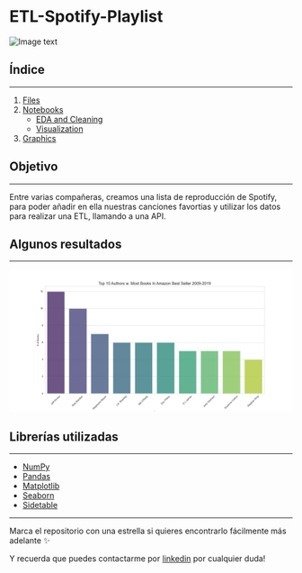 # ETL-Spotify-Playlist

![Image text](https://github.com/lau-ont/EDA-Spotify-Playlist/blob/main/files/lou-reed-animal.png)
 
## Índice
***

1. [Files](https://github.com/lau-ont/EDA-Amazon-Bestseller-Books/tree/main/files)
2. [Notebooks](https://github.com/lau-ont/EDA-Amazon-Bestseller-Books/tree/main/notebooks)
   - [EDA and Cleaning](https://github.com/lau-ont/EDA-Amazon-Bestseller-Books/blob/main/notebooks/1-EDA%20and%20Cleaning.ipynb)
   - [Visualization](https://github.com/lau-ont/EDA-Amazon-Bestseller-Books/blob/main/notebooks/2-Visualization.ipynb)
4. [Graphics](https://github.com/lau-ont/EDA-Amazon-Bestseller-Books/tree/main/graphics)

## Objetivo
***

Entre varias compañeras, creamos una lista de reproducción de Spotify, para poder añadir en ella nuestras canciones favortias y utilizar los datos para realizar una ETL, llamando a una API.

## Algunos resultados
***

![Image text](https://github.com/lau-ont/EDA-Amazon-Bestseller-Books/blob/main/graphics/top-authors.png)

## Librerías utilizadas
***

- [NumPy](https://numpy.org)
- [Pandas](https://pandas.pydata.org/docs/)
- [Matplotlib](https://matplotlib.org)
- [Seaborn](https://seaborn.pydata.org)
- [Sidetable](https://pypi.org/project/sidetable/)

***

Marca el repositorio con una estrella si quieres encontrarlo fácilmente más adelante ✨

Y recuerda que puedes contactarme por [linkedin](https://www.linkedin.com/in/laura-onteniente-3aa5b696/) por cualquier duda!

